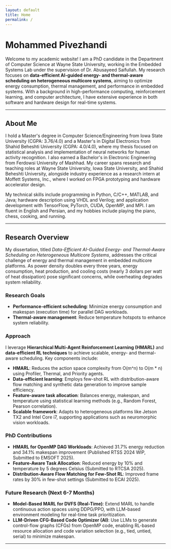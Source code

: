 ```yaml
---
layout: default
title: Home
permalink: /
---
```



# Mohammed Pivezhandi

Welcome to my academic website! I am a PhD candidate in the Department of Computer Science at Wayne State University, working in the Embedded Systems Lab under the supervision of Dr. Abusayeed Saifullah. My research focuses on **data-efficient AI-guided energy- and thermal-aware scheduling on heterogeneous multicore systems**, aiming to optimize energy consumption, thermal management, and performance in embedded systems. With a background in high-performance computing, reinforcement learning, and computer architecture, I have extensive experience in both software and hardware design for real-time systems.

---

## About Me

I hold a Master's degree in Computer Science/Engineering from Iowa State University (CGPA: 3.76/4.0) and a Master's in Digital Electronics from Shahid Beheshti University (CGPA: 4.0/4.0), where my thesis focused on statistical analysis and implementation of neural networks for human activity recognition. I also earned a Bachelor's in Electronic Engineering from Ferdowsi University of Mashhad. My career spans research and teaching roles at Wayne State University, Iowa State University, and Shahid Beheshti University, alongside industry experience as a research intern at Moffett Systems, Inc., where I worked on FPGA prototyping and hardware accelerator design.

My technical skills include programming in Python, C/C++, MATLAB, and Java; hardware description using VHDL and Verilog; and application development with TensorFlow, PyTorch, CUDA, OpenMP, and MPI. I am fluent in English and Persian, and my hobbies include playing the piano, chess, cooking, and running.

---

## Research Overview

My dissertation, titled *Data-Efficient AI-Guided Energy- and Thermal-Aware Scheduling on Heterogeneous Multicore Systems*, addresses the critical challenge of energy and thermal management in embedded multicore platforms. As power density doubles every three years, energy consumption, heat production, and cooling costs (nearly 3 dollars per watt of heat dissipation) pose significant concerns, while overheating degrades system reliability.

### Research Goals

- **Performance-efficient scheduling**: Minimize energy consumption and makespan (execution time) for parallel DAG workloads.
- **Thermal-aware management**: Reduce temperature hotspots to enhance system reliability.

### Approach

I leverage **Hierarchical Multi-Agent Reinforcement Learning (HMARL)** and **data-efficient RL techniques** to achieve scalable, energy- and thermal-aware scheduling. Key components include:

- **HMARL**: Reduces the action space complexity from O(m^n) to O(m * n) using Profiler, Thermal, and Priority agents.
- **Data-efficient learning**: Employs few-shot RL with distribution-aware flow matching and synthetic data generation to improve sample efficiency.
- **Feature-aware task allocation**: Balances energy, makespan, and temperature using statistical learning methods (e.g., Random Forest, Pearson correlation).
- **Scalable framework**: Adapts to heterogeneous platforms like Jetson TX2 and Intel Core i7, supporting applications such as neuromorphic vision workloads.

### PhD Contributions

- **HMARL for OpenMP DAG Workloads**: Achieved 31.7% energy reduction and 34.1% makespan improvement (Published RTSS 2024 WIP, Submitted to EMSOFT 2025).
- **Feature-Aware Task Allocation**: Reduced energy by 10% and temperature by 5 degrees Celsius (Submitted to RTCSA 2025).
- **Distribution-Aware Flow Matching for Few-Shot RL**: Improved frame rates by 30% in few-shot settings (Submitted to ECAI 2025).

### Future Research (Next 6-7 Months)

- **Model-Based MARL for DVFS (Real-Time)**: Extend MARL to handle continuous action spaces using DDPG/PPO, with LLM-based environment modeling for real-time task prioritization.
- **LLM-Driven CFG-Based Code Optimizer (AI)**: Use LLMs to generate control-flow graphs (CFGs) from OpenMP code, enabling RL-based resource allocation and code variation selection (e.g., tied, untied, serial) to minimize makespan.

---
